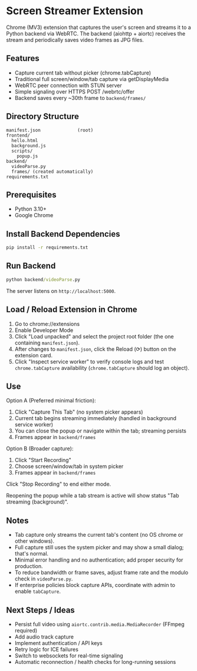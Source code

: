 # Screen Streamer Extension

Chrome (MV3) extension that captures the user's screen and streams it to a Python backend via WebRTC. The backend (aiohttp + aiortc) receives the stream and periodically saves video frames as JPG files.

## Features
- Capture current tab without picker (chrome.tabCapture)
- Traditional full screen/window/tab capture via getDisplayMedia
- WebRTC peer connection with STUN server
- Simple signaling over HTTPS POST /webrtc/offer
- Backend saves every ~30th frame to `backend/frames/`

## Directory Structure
```
manifest.json              (root)
frontend/
  hello.html
  background.js
  scripts/
    popup.js
backend/
  videoParse.py
  frames/ (created automatically)
requirements.txt
```

## Prerequisites
- Python 3.10+
- Google Chrome

## Install Backend Dependencies
```cmd
pip install -r requirements.txt
```

## Run Backend
```cmd
python backend/videoParse.py
```
The server listens on `http://localhost:5000`.

## Load / Reload Extension in Chrome
1. Go to chrome://extensions
2. Enable Developer Mode
3. Click "Load unpacked" and select the project root folder (the one containing `manifest.json`).
4. After changes to `manifest.json`, click the Reload (⟳) button on the extension card.
5. Click "Inspect service worker" to verify console logs and test `chrome.tabCapture` availability (`chrome.tabCapture` should log an object).

## Use
Option A (Preferred minimal friction):
1. Click "Capture This Tab" (no system picker appears)
2. Current tab begins streaming immediately (handled in background service worker)
3. You can close the popup or navigate within the tab; streaming persists
4. Frames appear in `backend/frames`

Option B (Broader capture):
1. Click "Start Recording"
2. Choose screen/window/tab in system picker
3. Frames appear in `backend/frames`

Click "Stop Recording" to end either mode.

Reopening the popup while a tab stream is active will show status "Tab streaming (background)".

## Notes
- Tab capture only streams the current tab's content (no OS chrome or other windows).
- Full capture still uses the system picker and may show a small dialog; that's normal.
- Minimal error handling and no authentication; add proper security for production.
- To reduce bandwidth or frame saves, adjust frame rate and the modulo check in `videoParse.py`.
- If enterprise policies block capture APIs, coordinate with admin to enable `tabCapture`.

## Next Steps / Ideas
- Persist full video using `aiortc.contrib.media.MediaRecorder` (FFmpeg required)
- Add audio track capture
- Implement authentication / API keys
- Retry logic for ICE failures
- Switch to websockets for real-time signaling
- Automatic reconnection / health checks for long-running sessions
